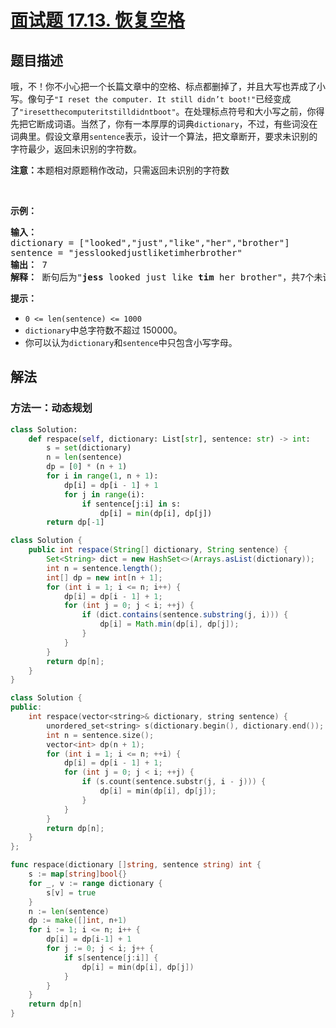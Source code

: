 # [面试题 17.13. 恢复空格](https://leetcode.cn/problems/re-space-lcci)

## 题目描述

<!-- 这里写题目描述 -->

<p>哦，不！你不小心把一个长篇文章中的空格、标点都删掉了，并且大写也弄成了小写。像句子<code>&quot;I reset the computer. It still didn&rsquo;t boot!&quot;</code>已经变成了<code>&quot;iresetthecomputeritstilldidntboot&quot;</code>。在处理标点符号和大小写之前，你得先把它断成词语。当然了，你有一本厚厚的词典<code>dictionary</code>，不过，有些词没在词典里。假设文章用<code>sentence</code>表示，设计一个算法，把文章断开，要求未识别的字符最少，返回未识别的字符数。</p>

<p><strong>注意：</strong>本题相对原题稍作改动，只需返回未识别的字符数</p>

<p>&nbsp;</p>

<p><strong>示例：</strong></p>

<pre class="AnLi"><strong>输入：</strong>
dictionary = [&quot;looked&quot;,&quot;just&quot;,&quot;like&quot;,&quot;her&quot;,&quot;brother&quot;]
sentence = &quot;jesslookedjustliketimherbrother&quot;
<strong>输出：</strong> 7
<strong>解释：</strong> 断句后为&quot;<strong>jess</strong> looked just like <strong>tim</strong> her brother&quot;，共7个未识别字符。
</pre>

<p><strong>提示：</strong></p>

<ul>
	<li><code>0 &lt;= len(sentence) &lt;= 1000</code></li>
	<li><code>dictionary</code>中总字符数不超过 150000。</li>
	<li>你可以认为<code>dictionary</code>和<code>sentence</code>中只包含小写字母。</li>
</ul>

## 解法

### 方法一：动态规划

<!-- tabs:start -->

```python
class Solution:
    def respace(self, dictionary: List[str], sentence: str) -> int:
        s = set(dictionary)
        n = len(sentence)
        dp = [0] * (n + 1)
        for i in range(1, n + 1):
            dp[i] = dp[i - 1] + 1
            for j in range(i):
                if sentence[j:i] in s:
                    dp[i] = min(dp[i], dp[j])
        return dp[-1]
```

```java
class Solution {
    public int respace(String[] dictionary, String sentence) {
        Set<String> dict = new HashSet<>(Arrays.asList(dictionary));
        int n = sentence.length();
        int[] dp = new int[n + 1];
        for (int i = 1; i <= n; i++) {
            dp[i] = dp[i - 1] + 1;
            for (int j = 0; j < i; ++j) {
                if (dict.contains(sentence.substring(j, i))) {
                    dp[i] = Math.min(dp[i], dp[j]);
                }
            }
        }
        return dp[n];
    }
}
```

```cpp
class Solution {
public:
    int respace(vector<string>& dictionary, string sentence) {
        unordered_set<string> s(dictionary.begin(), dictionary.end());
        int n = sentence.size();
        vector<int> dp(n + 1);
        for (int i = 1; i <= n; ++i) {
            dp[i] = dp[i - 1] + 1;
            for (int j = 0; j < i; ++j) {
                if (s.count(sentence.substr(j, i - j))) {
                    dp[i] = min(dp[i], dp[j]);
                }
            }
        }
        return dp[n];
    }
};
```

```go
func respace(dictionary []string, sentence string) int {
	s := map[string]bool{}
	for _, v := range dictionary {
		s[v] = true
	}
	n := len(sentence)
	dp := make([]int, n+1)
	for i := 1; i <= n; i++ {
		dp[i] = dp[i-1] + 1
		for j := 0; j < i; j++ {
			if s[sentence[j:i]] {
				dp[i] = min(dp[i], dp[j])
			}
		}
	}
	return dp[n]
}
```

<!-- tabs:end -->

<!-- end -->
